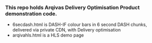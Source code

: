 ### This repo holds Arqivas Delivery Optimisation Product demonstration code.

+ 6secdash.html is DASH-IF colour bars in 6 second DASH chunks, delivered via private CDN, with Delivery optimisation
+ arqivahls.html is a HLS demo page
